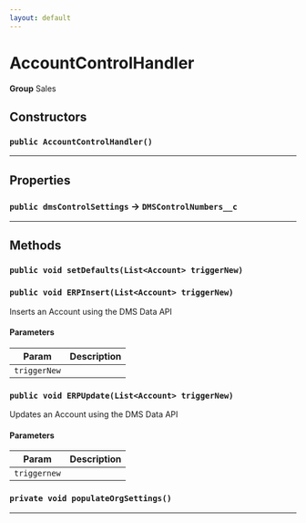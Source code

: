 ```yaml
---
layout: default
---
```

# AccountControlHandler



**Group** Sales

## Constructors
### `public AccountControlHandler()`
---
## Properties

### `public dmsControlSettings` → `DMSControlNumbers__c`


---
## Methods
### `public void setDefaults(List<Account> triggerNew)`
### `public void ERPInsert(List<Account> triggerNew)`

Inserts an Account using the DMS Data API

#### Parameters

|Param|Description|
|---|---|
|`triggerNew`||

### `public void ERPUpdate(List<Account> triggerNew)`

Updates an Account using the DMS Data API

#### Parameters

|Param|Description|
|---|---|
|`triggernew`||

### `private void populateOrgSettings()`
---
